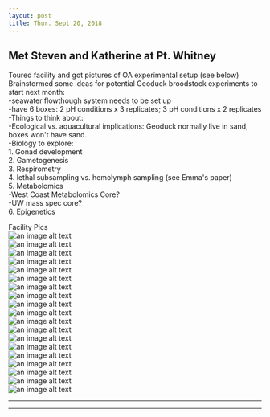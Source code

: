 ```yaml
---
layout: post
title: Thur. Sept 20, 2018
---
```


## Met Steven and Katherine at Pt. Whitney  

Toured facility and got pictures of OA experimental setup  (see below) 
Brainstormed some ideas for potential Geoduck broodstock experiments to start next month:  
-seawater flowthough system needs to be set up  
	-have 6 boxes: 2 pH conditions x 3 replicates; 3 pH conditions x 2 replicates  
-Things to think about:  
	-Ecological vs. aquacultural implications: Geoduck normally live in sand, boxes won't have sand.  
-Biology to explore:  
	1. Gonad development  
	2. Gametogenesis  
	3. Respirometry  
	4. lethal subsampling vs. hemolymph sampling (see Emma's paper)  
	5. Metabolomics  
		-West Coast Metabolomics Core?  
		-UW mass spec core?  
	6. Epigenetics 

Facility Pics  
![an image alt text](https://github.com/shellytrigg/P_generosa/blob/master/img/IMG_20180920_133926.jpg "seawater lagoon")  
![an image alt text](https://github.com/shellytrigg/P_generosa/blob/master/img/IMG_20180920_134706.jpg "new tanks")  
![an image alt text](https://github.com/shellytrigg/P_generosa/blob/master/img/IMG_20180920_134727.jpg "new tanks side view")  
![an image alt text](https://github.com/shellytrigg/P_generosa/blob/master/img/IMG_20180920_134028.jpg "space for 6 new tanks (left view)")  
![an image alt text](https://github.com/shellytrigg/P_generosa/blob/master/img/IMG_20180920_134047.jpg "space for 6 new tanks (right view)")  
![an image alt text](https://github.com/shellytrigg/P_generosa/blob/master/img/IMG_20180920_134426.jpg "potnl feed for 6 new tanks")  
![an image alt text](https://github.com/shellytrigg/P_generosa/blob/master/img/IMG_20180920_134531.jpg "water taps for 6 new tanks")  
![an image alt text](https://github.com/shellytrigg/P_generosa/blob/master/img/IMG_20180920_134109.jpg "CO2 solenoid control")  
![an image alt text](https://github.com/shellytrigg/P_generosa/blob/master/img/IMG_20180920_134116.jpg "power supply and wifi setup")  
![an image alt text](https://github.com/shellytrigg/P_generosa/blob/master/img/IMG_20180920_134128.jpg "power supply,wifi, apex")  
![an image alt text](https://github.com/shellytrigg/P_generosa/blob/master/img/IMG_20180920_134142.jpg "apex setup alt view")  
![an image alt text](https://github.com/shellytrigg/P_generosa/blob/master/img/IMG_20180920_134142.jpg "apex setup alt view")  
![an image alt text](https://github.com/shellytrigg/P_generosa/blob/master/img/IMG_20180920_134250.jpg "geoducks")  
![an image alt text](https://github.com/shellytrigg/P_generosa/blob/master/img/IMG_20180920_134301.jpg "juvenile rearing tanks")  
![an image alt text](https://github.com/shellytrigg/P_generosa/blob/master/img/IMG_20180920_134310.jpg "larval rearing trays")  
![an image alt text](https://github.com/shellytrigg/P_generosa/blob/master/img/IMG_20180920_134334.jpg "CO2 tanks set up")  
![an image alt text](https://github.com/shellytrigg/P_generosa/blob/master/img/IMG_20180920_134339.jpg "CO2 tanks set up close up")  
![an image alt text](https://github.com/shellytrigg/P_generosa/blob/master/img/IMG_20180920_134910.jpg "TA titrator")  
![an image alt text](https://github.com/shellytrigg/P_generosa/blob/master/img/IMG_20180920_134921.jpg "cell counter")  













----
****